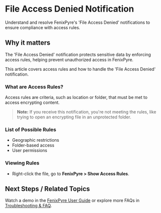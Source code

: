 # File Access Denied Notification

Understand and resolve FenixPyre's 'File Access Denied' notifications to ensure compliance with access rules.


## Why it matters
The 'File Access Denied' notification protects sensitive data by enforcing access rules, helping prevent unauthorized access in FenixPyre.

This article covers access rules and how to handle the 'File Access Denied' notification.

### What are Access Rules?
Access rules are criteria, such as location or folder, that must be met to access encrypting content.

> **Note:** If you receive this notification, you're not meeting the rules, like trying to open an encrypting file in an unprotected folder.

### List of Possible Rules
- Geographic restrictions
- Folder-based access
- User permissions

<!-- IMG:     ./media/file-access-denied/rules-list.png | Alt: Example of FenixPyre access rules -->

### Viewing Rules
- Right-click the file, go to **FenixPyre > Show Access Rules**.

<!-- IMG:     ./media/file-access-denied/show-rules.png | Alt: FenixPyre right-click menu for access rules -->

## Next Steps / Related Topics
Watch a demo in the [FenixPyre User Guide](https://docs.fenixpyre.com/05-user-guide/index.md) or explore more FAQs in [Troubleshooting & FAQ](https://docs.fenixpyre.com/09-troubleshooting-&-faq/index.md).